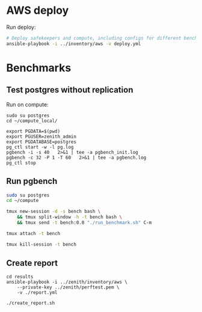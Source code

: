 # AWS deploy

Run deploy:

```bash
# Deploy safekeepers and compute, including configs for different benchmarks
ansible-playbook -i ../inventory/aws -v deploy.yml
```

# Benchmarks

## Test postgres without replication

Run on compute:
```
sudo su postgres
cd ~/compute_local/

export PGDATA=$(pwd)
export PGUSER=zenith_admin
export PGDATABASE=postgres
pg_ctl start -w -l pg.log
pgbench -i -s 40   2>&1 | tee -a pgbench_init.log
pgbench -c 32 -P 1 -T 60   2>&1 | tee -a pgbench.log
pg_ctl stop
```

## Run pgbench

```bash
sudo su postgres
cd ~/compute

tmux new-session -d -s bench bash \
    && tmux split-window -h -t bench bash \
    && tmux send -t bench:0.0 "./run_benchmark.sh" C-m

tmux attach -t bench

tmux kill-session -t bench
```

## Create report

```
cd results
ansible-playbook -i ../zenith/inventory/aws \
    --private-key ../zenith/perftest.pem \
    -v ./report.yml

./create_report.sh
```